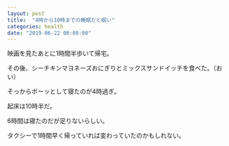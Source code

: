 ```yaml
---
layout: post
title:  "4時から10時までの睡眠だと眠い"
categories: health
date: "2019-06-22 00:00:00"
---
```


映画を見たあとに1時間半歩いて帰宅。

その後、シーチキンマヨネーズおにぎりとミックスサンドイッチを食べた。（おい）

そっからボーッとして寝たのが4時過ぎ。

起床は10時半だ。

6時間は寝たのだが足りないらしい。

タクシーで1時間早く帰っていれば変わっていたのかもしれない。